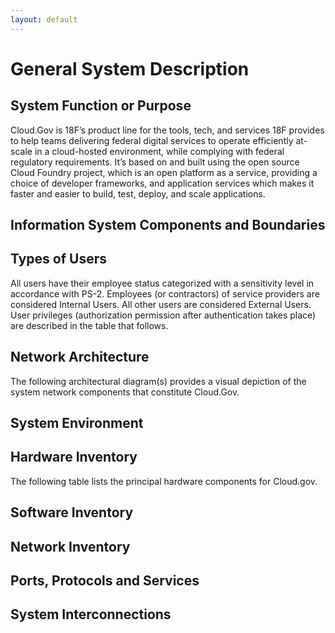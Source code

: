 ```yaml
---
layout: default
---
```


# General System Description

## System Function or Purpose

Cloud.Gov is 18F’s product line for the tools, tech, and services 18F provides to help teams delivering federal digital services to operate efficiently at-scale in a cloud-hosted environment, while complying with federal regulatory requirements. It’s based on and built using the open source Cloud Foundry project, which is an open platform as a service, providing a choice of developer frameworks, and application services which makes it faster and easier to build, test, deploy, and scale applications.

## Information System Components and Boundaries

## Types of Users

All users have their employee status categorized with a sensitivity level in accordance with PS-2. Employees (or contractors) of service providers are considered Internal Users. All other users are considered External Users. User privileges (authorization permission after authentication takes place) are described in the table that follows.

## Network Architecture

The following architectural diagram(s) provides a visual depiction of the system network components that constitute Cloud.Gov.

## System Environment

## Hardware Inventory

The following table lists the principal hardware components for Cloud.gov.

## Software Inventory

## Network Inventory

## Ports, Protocols and Services

## System Interconnections
